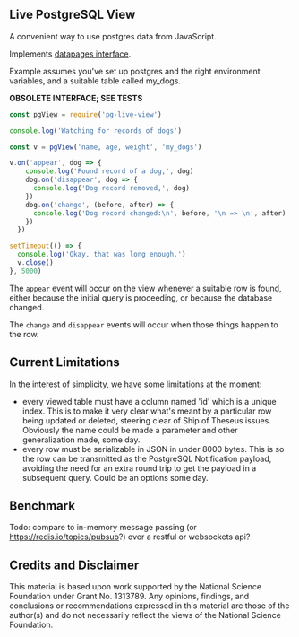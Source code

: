 ## Live PostgreSQL View

A convenient way to use postgres data from JavaScript.

Implements [datapages interface](https://github.com/sandhawke/datapages).

Example assumes you've set up postgres and the right environment
variables, and a suitable table called my_dogs.

**OBSOLETE INTERFACE; SEE TESTS**

```js
const pgView = require('pg-live-view')

console.log('Watching for records of dogs')

const v = pgView('name, age, weight', 'my_dogs')

v.on('appear', dog => {
    console.log('Found record of a dog,', dog)
    dog.on('disappear', dog => {
      console.log('Dog record removed,', dog) 
    })
    dog.on('change', (before, after) => {
      console.log('Dog record changed:\n', before, '\n => \n', after)
    })
  })

setTimeout(() => {
  console.log('Okay, that was long enough.')
  v.close()
}, 5000)
```

The `appear` event will occur on the view whenever a suitable row is
found, either because the initial query is proceeding, or because the
database changed.

The `change` and `disappear` events will occur when those things
happen to the row.

## Current Limitations

In the interest of simplicity, we have some limitations at the moment:

* every viewed table must have a column named 'id' which is a unique index. This is to make it very clear what's meant by a particular row being updated or deleted, steering clear of Ship of Theseus issues.  Obviously the name could be made a parameter and other generalization made, some day.
* every row must be serializable in JSON in under 8000 bytes.  This is so the row can be transmitted as the PostgreSQL Notification payload, avoiding the need for an extra round trip to get the payload in a subsequent query.  Could be an options some day.

## Benchmark

Todo: compare to in-memory message passing (or https://redis.io/topics/pubsub?)  over a restful or websockets api?

## Credits and Disclaimer

This material is based upon work supported by the National Science
Foundation under Grant No. 1313789.  Any opinions, findings, and
conclusions or recommendations expressed in this material are those of
the author(s) and do not necessarily reflect the views of the National
Science Foundation.

